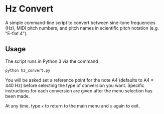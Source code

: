 # Hz Convert

A simple command-line script to convert between sine-tone frequencies (Hz), MIDI pitch numbers, and pitch names in scientific pitch notation (e.g. "E-flat 4").

## Usage

The script runs in Python 3 via the command

```bash
python hz_convert.py
```

You will be asked set a reference point for the note A4 (defaults to A4 = 440 Hz) before selecting the type of conversion you want. Specific instructions for each conversion are given after the menu selection has been made.

At any time, type `x` to return to the main menu and `x` again to exit.
